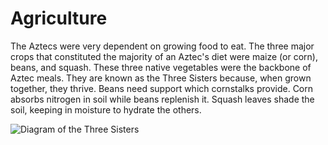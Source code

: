 # Agriculture

The Aztecs were very dependent on growing food to eat. The three major crops
that constituted the majority of an Aztec's diet were maize (or corn), beans,
and squash. These three native vegetables were the backbone of Aztec meals. They
are known as the Three Sisters because, when grown together, they thrive. Beans
need support which cornstalks provide. Corn absorbs nitrogen in soil while beans
replenish it. Squash leaves shade the soil, keeping in moisture to hydrate the
others.

![Diagram of the Three Sisters](https://alamedabackyardgrowers.org/wp-content/uploads/2020/06/Family-photocredit_-Old-Farmers-Almanac.jpg)
